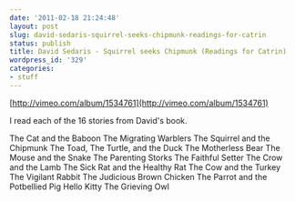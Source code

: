 ```yaml
---
date: '2011-02-18 21:24:48'
layout: post
slug: david-sedaris-squirrel-seeks-chipmunk-readings-for-catrin
status: publish
title: David Sedaris - Squirrel seeks Chipmunk (Readings for Catrin)
wordpress_id: '329'
categories:
- stuff
---
```


[http://vimeo.com/album/1534761](http://vimeo.com/album/1534761)

I read each of the 16 stories from David's book.

The Cat and the Baboon
The Migrating Warblers
The Squirrel and the Chipmunk
The Toad, The Turtle, and the Duck
The Motherless Bear
The Mouse and the Snake
The Parenting Storks
The Faithful Setter
The Crow and the Lamb
The Sick Rat and the Healthy Rat
The Cow and the Turkey
The Vigilant Rabbit
The Judicious Brown Chicken
The Parrot and the Potbellied Pig
Hello Kitty
The Grieving Owl

